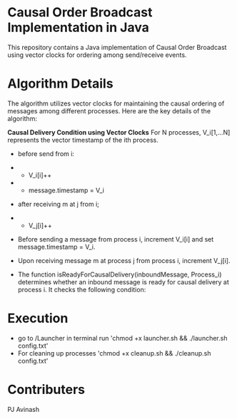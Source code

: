 # Causal Order Broadcast Implementation in Java
This repository contains a Java implementation of Causal Order Broadcast using vector clocks for ordering among send/receive events.

# Algorithm Details
The algorithm utilizes vector clocks for maintaining the causal ordering of messages among different processes. Here are the key details of the algorithm:

**Causal Delivery Condition using Vector Clocks**
For N processes, V_i[1,...N] represents the vector timestamp of the ith process.
- before send from i: 
- - V_i[i]++
- - message.timestamp = V_i

- after receiving m at j from i;
- - V_j[i]++

- Before sending a message from process i, increment V_i[i] and set message.timestamp = V_i.
- Upon receiving message m at process j from process i, increment V_j[i].
- The function isReadyForCausalDelivery(inboundMessage, Process_i) determines whether an inbound message is ready for causal delivery at process i. It checks the following condition:

# Execution
- go to /Launcher in terminal run 'chmod +x launcher.sh && ./launcher.sh config.txt'
- For cleaning up processes 'chmod +x cleanup.sh && ./cleanup.sh config.txt'

# Contributers
PJ Avinash










